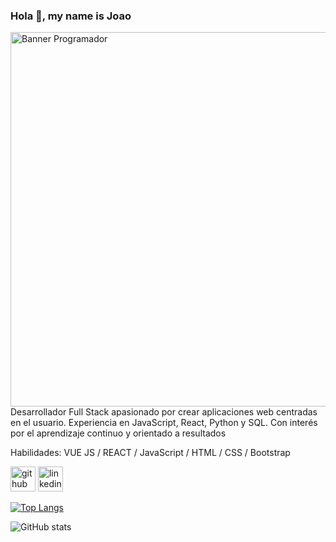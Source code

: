 ### Hola 👋, my name is Joao
<img width="1222" height="599" alt="Banner Programador" src="https://github.com/user-attachments/assets/7621048c-b56b-4f48-a14f-6b6cbdb1faff" />
Desarrollador Full Stack apasionado por crear aplicaciones web centradas en el usuario. Experiencia en JavaScript, React, Python y SQL. Con interés por el aprendizaje continuo y orientado a resultados

Habilidades: VUE JS / REACT / JavaScript / HTML / CSS / Bootstrap



[<img src='https://cdn.jsdelivr.net/npm/simple-icons@3.0.1/icons/github.svg' alt='github' height='40'>](https://github.com/GJoao24)  [<img src='https://cdn.jsdelivr.net/npm/simple-icons@3.0.1/icons/linkedin.svg' alt='linkedin' height='40'>](https://www.linkedin.com/in/GaloJoaoFloresTumbaco/)  

[![Top Langs](https://github-readme-stats.vercel.app/api/top-langs/?username=GJoao24)](https://github.com/anuraghazra/github-readme-stats)

![GitHub stats](https://github-readme-stats.vercel.app/api?username=GJoao24&show_icons=true)  

